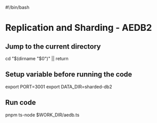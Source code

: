 #!/bin/bash

# Replication and Sharding - AEDB2

## Jump to the current directory

cd "$(dirname "$0")" || return

## Setup variable before running the code

export PORT=3001
export DATA_DIR=sharded-db2

## Run code

pnpm ts-node $WORK_DIR/aedb.ts
